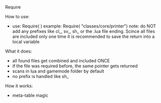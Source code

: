 
  Require

  How to use:
  -   use: Require( <pathToFile> )
      example: Require( "classes/core/printer")
      note:   do NOT add any prefixes like cl_, sv_, sh_
              or the .lua file ending.
              Scince all files are included only one time
              it is recommended to save the return into a
              local variable

  What it does:
  -   all found files get combined and included ONCE
  -   if the file was required before, the same pointer gets returned
  -   scans in lua and gamemode folder by default
  -   no prefix is handled like sh_

  How it works:
  -   meta-table magic

